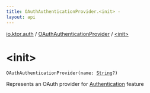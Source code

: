 ```yaml
---
title: OAuthAuthenticationProvider.<init> - 
layout: api
---
```


<div class='api-docs-breadcrumbs'><a href="../index.html">io.ktor.auth</a> / <a href="index.html">OAuthAuthenticationProvider</a> / <a href="./-init-.html">&lt;init&gt;</a></div>

# &lt;init&gt;

<div class="signature"><code><span class="identifier">OAuthAuthenticationProvider</span><span class="symbol">(</span><span class="parameterName" id="io.ktor.auth.OAuthAuthenticationProvider$<init>(kotlin.String)/name">name</span><span class="symbol">:</span>&nbsp;<a href="https://kotlinlang.org/api/latest/jvm/stdlib/kotlin/-string/index.html"><span class="identifier">String</span></a><span class="symbol">?</span><span class="symbol">)</span></code></div>

Represents an OAuth provider for <a href="../-authentication/index.html">Authentication</a> feature

